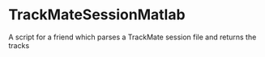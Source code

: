 # TrackMateSessionMatlab
A script for a friend which parses a TrackMate session file and returns the tracks
